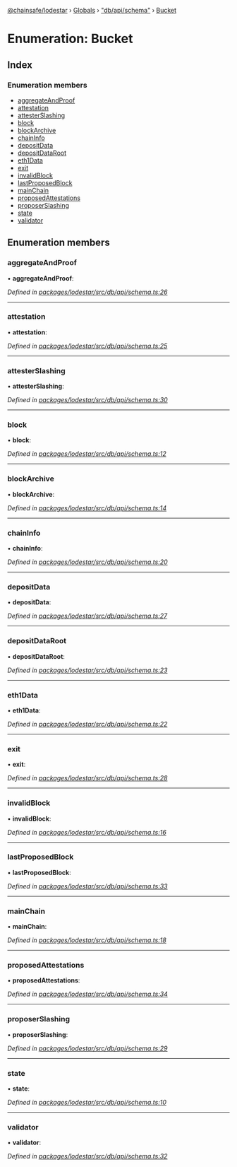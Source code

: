 [@chainsafe/lodestar](../README.md) › [Globals](../globals.md) › ["db/api/schema"](../modules/_db_api_schema_.md) › [Bucket](_db_api_schema_.bucket.md)

# Enumeration: Bucket

## Index

### Enumeration members

* [aggregateAndProof](_db_api_schema_.bucket.md#aggregateandproof)
* [attestation](_db_api_schema_.bucket.md#attestation)
* [attesterSlashing](_db_api_schema_.bucket.md#attesterslashing)
* [block](_db_api_schema_.bucket.md#block)
* [blockArchive](_db_api_schema_.bucket.md#blockarchive)
* [chainInfo](_db_api_schema_.bucket.md#chaininfo)
* [depositData](_db_api_schema_.bucket.md#depositdata)
* [depositDataRoot](_db_api_schema_.bucket.md#depositdataroot)
* [eth1Data](_db_api_schema_.bucket.md#eth1data)
* [exit](_db_api_schema_.bucket.md#exit)
* [invalidBlock](_db_api_schema_.bucket.md#invalidblock)
* [lastProposedBlock](_db_api_schema_.bucket.md#lastproposedblock)
* [mainChain](_db_api_schema_.bucket.md#mainchain)
* [proposedAttestations](_db_api_schema_.bucket.md#proposedattestations)
* [proposerSlashing](_db_api_schema_.bucket.md#proposerslashing)
* [state](_db_api_schema_.bucket.md#state)
* [validator](_db_api_schema_.bucket.md#validator)

## Enumeration members

###  aggregateAndProof

• **aggregateAndProof**:

*Defined in [packages/lodestar/src/db/api/schema.ts:26](https://github.com/ChainSafe/lodestar/blob/2084b4ac7/packages/lodestar/src/db/api/schema.ts#L26)*

___

###  attestation

• **attestation**:

*Defined in [packages/lodestar/src/db/api/schema.ts:25](https://github.com/ChainSafe/lodestar/blob/2084b4ac7/packages/lodestar/src/db/api/schema.ts#L25)*

___

###  attesterSlashing

• **attesterSlashing**:

*Defined in [packages/lodestar/src/db/api/schema.ts:30](https://github.com/ChainSafe/lodestar/blob/2084b4ac7/packages/lodestar/src/db/api/schema.ts#L30)*

___

###  block

• **block**:

*Defined in [packages/lodestar/src/db/api/schema.ts:12](https://github.com/ChainSafe/lodestar/blob/2084b4ac7/packages/lodestar/src/db/api/schema.ts#L12)*

___

###  blockArchive

• **blockArchive**:

*Defined in [packages/lodestar/src/db/api/schema.ts:14](https://github.com/ChainSafe/lodestar/blob/2084b4ac7/packages/lodestar/src/db/api/schema.ts#L14)*

___

###  chainInfo

• **chainInfo**:

*Defined in [packages/lodestar/src/db/api/schema.ts:20](https://github.com/ChainSafe/lodestar/blob/2084b4ac7/packages/lodestar/src/db/api/schema.ts#L20)*

___

###  depositData

• **depositData**:

*Defined in [packages/lodestar/src/db/api/schema.ts:27](https://github.com/ChainSafe/lodestar/blob/2084b4ac7/packages/lodestar/src/db/api/schema.ts#L27)*

___

###  depositDataRoot

• **depositDataRoot**:

*Defined in [packages/lodestar/src/db/api/schema.ts:23](https://github.com/ChainSafe/lodestar/blob/2084b4ac7/packages/lodestar/src/db/api/schema.ts#L23)*

___

###  eth1Data

• **eth1Data**:

*Defined in [packages/lodestar/src/db/api/schema.ts:22](https://github.com/ChainSafe/lodestar/blob/2084b4ac7/packages/lodestar/src/db/api/schema.ts#L22)*

___

###  exit

• **exit**:

*Defined in [packages/lodestar/src/db/api/schema.ts:28](https://github.com/ChainSafe/lodestar/blob/2084b4ac7/packages/lodestar/src/db/api/schema.ts#L28)*

___

###  invalidBlock

• **invalidBlock**:

*Defined in [packages/lodestar/src/db/api/schema.ts:16](https://github.com/ChainSafe/lodestar/blob/2084b4ac7/packages/lodestar/src/db/api/schema.ts#L16)*

___

###  lastProposedBlock

• **lastProposedBlock**:

*Defined in [packages/lodestar/src/db/api/schema.ts:33](https://github.com/ChainSafe/lodestar/blob/2084b4ac7/packages/lodestar/src/db/api/schema.ts#L33)*

___

###  mainChain

• **mainChain**:

*Defined in [packages/lodestar/src/db/api/schema.ts:18](https://github.com/ChainSafe/lodestar/blob/2084b4ac7/packages/lodestar/src/db/api/schema.ts#L18)*

___

###  proposedAttestations

• **proposedAttestations**:

*Defined in [packages/lodestar/src/db/api/schema.ts:34](https://github.com/ChainSafe/lodestar/blob/2084b4ac7/packages/lodestar/src/db/api/schema.ts#L34)*

___

###  proposerSlashing

• **proposerSlashing**:

*Defined in [packages/lodestar/src/db/api/schema.ts:29](https://github.com/ChainSafe/lodestar/blob/2084b4ac7/packages/lodestar/src/db/api/schema.ts#L29)*

___

###  state

• **state**:

*Defined in [packages/lodestar/src/db/api/schema.ts:10](https://github.com/ChainSafe/lodestar/blob/2084b4ac7/packages/lodestar/src/db/api/schema.ts#L10)*

___

###  validator

• **validator**:

*Defined in [packages/lodestar/src/db/api/schema.ts:32](https://github.com/ChainSafe/lodestar/blob/2084b4ac7/packages/lodestar/src/db/api/schema.ts#L32)*
